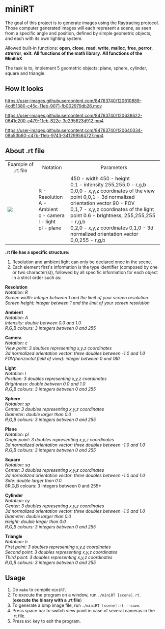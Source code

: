 # miniRT
The goal of this project is to generate images using the Raytracing protocol. Those computer generated images will each represent a scene, as seen from a specific angle and position, defined by simple geometric objects, and each with its own lighting system.

Allowed built-in functions: **open**, **close**, **read**, **write**, **malloc**, **free**, **perror**, **strerror**, **exit**. **All functions of the math library**. **All functions of the MinilibX**.

The task is to, implement 5 geometric objects: plane, sphere, cylinder, square and triangle.

## How it looks

https://user-images.githubusercontent.com/84783740/120610889-4cd51380-c45c-11eb-9071-fb002979db26.mov

https://user-images.githubusercontent.com/84783740/120638622-0641e200-c479-11eb-822e-3c295823d912.mp4

https://user-images.githubusercontent.com/84783740/120640334-08a53b80-c47b-11eb-9743-341299564727.mp4


## About .rt file

<table>
  <tr>
    <td align="center">Example of .rt file</td>
    <td align="center">Notation</td>
    <td align="center">Parameters</td>
  </tr>
  <tr>
    <td><img src="https://user-images.githubusercontent.com/84783740/120661441-f1714880-c490-11eb-85df-ebe3dd03dcdb.png"></td>
    <td>R - Resolution<br>A - Ambient<br>c - camera<br>l - light<br>pl - plane</td>
    <td>450 - width 450 - height<br>0.1 - intensity 255,255,0 - r,g,b<br>0,0,0 - x,y,z coordinates of the view point
        0,0,1 - 3d normalized orientation vector 90 - FOV<br>0,1,7 - x,y,z coordinates of the light point 
        0.6 - brightness, 255,255,255 - r,g,b<br>0,2,0 - x,y,z coordinates 0,1,0 - 3d normalized orientation vector 
        0,0,255 - r,g,b</td>
  </tr>
</table>

**.rt file has a specific structure:**

1) Resolution and ambient light can only be declared once in the scene.
2) Each element first's information is the type identifier (composed by one or two character(s)), followed by all specific information for each object in a strict order such as:

**Resolution** <br>
*Notation: R* <br>
*Screen width: integer between 1 and the limit of your screen resolution*<br>
*Screen height: integer between 1 and the limit of your screen resolution*<br>

**Ambient**<br>
*Notation: A*<br/>
*Intensity: double between 0.0 and 1.0*<br/>
*R,G,B colours: 3 integers between 0 and 255*<br/>

**Camera**<br>
*Notation: c*<br>
*View point: 3 doubles representing x,y,z coordinates*<br>
*3d normalized orientation vector: three doubles between -1.0 and 1.0*<br>
*FOV(horizontal field of view): integer between 0 and 180*<br>

**Light**<br>
*Notation: l*<br>
*Position: 3 doubles representing x,y,z coordinates*<br>
*Brightness: double between 0.0 and 1.0*<br>
*R,G,B colours: 3 integers between 0 and 255*<br>

**Sphere**<br>
*Notation: sp*<br>
*Center: 3 doubles representing x,y,z coordinates*<br>
*Diameter: double larger than 0.0*<br>
*R,G,B colours: 3 integers between 0 and 255*<br>

**Plane**<br>
*Notation: pl*<br>
*Origin point: 3 doubles representing x,y,z coordinates*<br>
*3d normalized orientation vector: three doubles between -1.0 and 1.0*<br>
*R,G,B colours: 3 integers between 0 and 255*<br>

**Square**<br>
*Notation: sq*<br>
*Center: 3 doubles representing x,y,z coordinates*<br>
*3d normalized orientation vector: three doubles between -1.0 and 1.0*<br>
*Side: double larger than 0.0*<br>
8R,G,B colours: 3 integers between 0 and 255*<br>

**Cylinder**<br>
*Notation: cy*<br>
*Center: 3 doubles representing x,y,z coordinates*<br>
*3d normalized orientation vector: three doubles between -1.0 and 1.0*<br>
*Diameter: double larger than 0.0*<br>
*Height: double larger than 0.0*<br>
*R,G,B colours: 3 integers between 0 and 255*<br>

**Triangle**<br>
*Notation: tr*<br>
*First point: 3 doubles representing x,y,z coordinates*<br>
*Second point: 3 doubles representing x,y,z coordinates*<br>
*Third point: 3 doubles representing x,y,z coordinates*<br>
*R,G,B colours: 3 integers between 0 and 255*<br>

## Usage
1) Do `make` to compile `miniRT`.
2) To execute the program on a window, run `./miniRT [scene].rt`. (**execute the binary with a .rt file**)
3) To generate a bmp image file, run `./miniRT [scene].rt --save`.
4) Press space bar to switch view point in case of several cameras in the .rt file.
5) Press `ESC` key to exit the program. 

